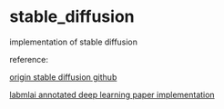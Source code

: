 # stable_diffusion
implementation of stable diffusion




reference:

[origin stable diffusion github](https://github.com/CompVis/stable-diffusion)

[labmlai annotated deep learning paper implementation](https://github.com/labmlai/annotated_deep_learning_paper_implementations/blob/master/labml_nn/diffusion/stable_diffusion)


